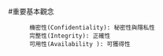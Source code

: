 #重要基本觀念

```
      機密性(Confidentiality): 秘密性與隱私性
      完整性(Integrity): 正確性
      可用性(Availability ): 可獲得性
      
```      

